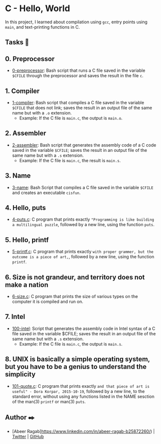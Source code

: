   # C - Hello, World

In this project, I learned about compilation using `gcc`, entry
points using `main`, and text-printing functions in C.

## Tasks :page_with_curl:

## 0. Preprocessor
  * [0-preprocessor](./0-preprocessor): Bash script that runs a C file saved in the
  variable `$CFILE` through the preprocessor and saves the result in the file `c`.

## 1. Compiler
  * [1-compiler](./1-compiler): Bash script that compiles a C file saved in the
  variable `$CFILE` that does not link; saves the result in an output file of the
  same name but with a `.o` extension.
    * Example: If the C file is `main.c`, the output is `main.o`.

## 2. Assembler
  * [2-assembler](./2-assembler): Bash script that generates the assembly code of a
  C code saved in the variable `$CFILE`; saves the result in an output file of the
  same name but with a `.s` extension.
    * Example: If the C file is `main.c`, the result is `main.s`.

## 3. Name
  * [3-name](./3-name): Bash Script that compiles a C file saved in the variable
  `$CFILE` and creates an executable `cisfun`.

## 4. Hello, puts
  * [4-puts.c](./4-puts.c): C program that prints exactly `"Programming is like building
  a multilingual puzzle`, followed by a new line, using the function `puts`.

## 5. Hello, printf
  * [5-printf.c](./5-printf.c): C program that prints exactly `with proper grammer, but
  the outcome is a piece of art,`, followed by a new line, using the function `printf`.

## 6. Size is not grandeur, and territory does not make a nation
  * [6-size.c](./6-size.c): C program that prints the size of various types on the computer
  it is compiled and run on.

## 7. Intel
  * [100-intel](./100-intel): Script that generates the assembly code in Intel syntax of a
  C file saved in the variable $CFILE; saves the result in an output file of the same name
  but with a `.s` extension.
    * Example: If the C file is `main.c`, the output is `main.s`.

## 8. UNIX is basically a simple operating system, but you have to be a genius to understand the simplicity
  * [101-quote.c](./101-quote.c): C program that prints exactly `and that piece of art is
  useful" - Dora Korpar, 2015-10-19`, followed by a new line, to the standard error,
  without using any functions listed in the NAME sesction of the man(3) `printf` or man(3)
  `puts`.

## Author :black_nib:

- [Abeer Ragab]https://www.linkedin.com/in/abeer-ragab-b25872260/) | [Twitter](https://twitter.com/abeerragab5211) | [GitHub](https://github.com/Abeer-M-Ali)
